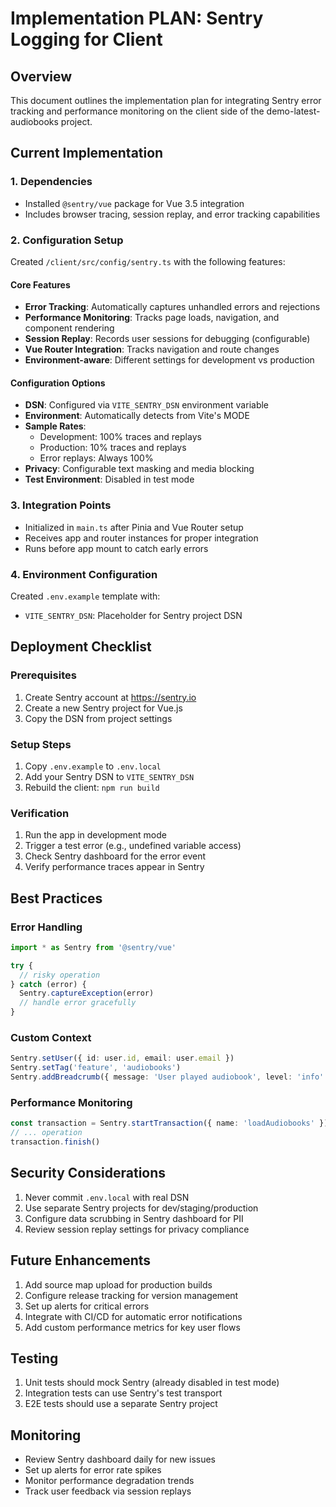 # Implementation PLAN: Sentry Logging for Client

## Overview
This document outlines the implementation plan for integrating Sentry error tracking and performance monitoring on the client side of the demo-latest-audiobooks project.

## Current Implementation

### 1. Dependencies
- Installed `@sentry/vue` package for Vue 3.5 integration
- Includes browser tracing, session replay, and error tracking capabilities

### 2. Configuration Setup
Created `/client/src/config/sentry.ts` with the following features:

#### Core Features
- **Error Tracking**: Automatically captures unhandled errors and rejections
- **Performance Monitoring**: Tracks page loads, navigation, and component rendering
- **Session Replay**: Records user sessions for debugging (configurable)
- **Vue Router Integration**: Tracks navigation and route changes
- **Environment-aware**: Different settings for development vs production

#### Configuration Options
- **DSN**: Configured via `VITE_SENTRY_DSN` environment variable
- **Environment**: Automatically detects from Vite's MODE
- **Sample Rates**:
  - Development: 100% traces and replays
  - Production: 10% traces and replays
  - Error replays: Always 100%
- **Privacy**: Configurable text masking and media blocking
- **Test Environment**: Disabled in test mode

### 3. Integration Points
- Initialized in `main.ts` after Pinia and Vue Router setup
- Receives app and router instances for proper integration
- Runs before app mount to catch early errors

### 4. Environment Configuration
Created `.env.example` template with:
- `VITE_SENTRY_DSN`: Placeholder for Sentry project DSN

## Deployment Checklist

### Prerequisites
1. Create Sentry account at https://sentry.io
2. Create a new Sentry project for Vue.js
3. Copy the DSN from project settings

### Setup Steps
1. Copy `.env.example` to `.env.local`
2. Add your Sentry DSN to `VITE_SENTRY_DSN`
3. Rebuild the client: `npm run build`

### Verification
1. Run the app in development mode
2. Trigger a test error (e.g., undefined variable access)
3. Check Sentry dashboard for the error event
4. Verify performance traces appear in Sentry

## Best Practices

### Error Handling
```typescript
import * as Sentry from '@sentry/vue'

try {
  // risky operation
} catch (error) {
  Sentry.captureException(error)
  // handle error gracefully
}
```

### Custom Context
```typescript
Sentry.setUser({ id: user.id, email: user.email })
Sentry.setTag('feature', 'audiobooks')
Sentry.addBreadcrumb({ message: 'User played audiobook', level: 'info' })
```

### Performance Monitoring
```typescript
const transaction = Sentry.startTransaction({ name: 'loadAudiobooks' })
// ... operation
transaction.finish()
```

## Security Considerations
1. Never commit `.env.local` with real DSN
2. Use separate Sentry projects for dev/staging/production
3. Configure data scrubbing in Sentry dashboard for PII
4. Review session replay settings for privacy compliance

## Future Enhancements
1. Add source map upload for production builds
2. Configure release tracking for version management
3. Set up alerts for critical errors
4. Integrate with CI/CD for automatic error notifications
5. Add custom performance metrics for key user flows

## Testing
1. Unit tests should mock Sentry (already disabled in test mode)
2. Integration tests can use Sentry's test transport
3. E2E tests should use a separate Sentry project

## Monitoring
- Review Sentry dashboard daily for new issues
- Set up alerts for error rate spikes
- Monitor performance degradation trends
- Track user feedback via session replays
